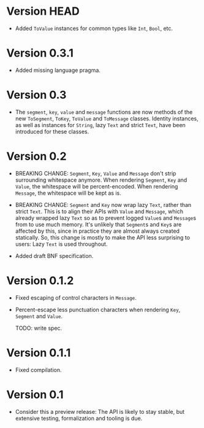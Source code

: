 # Version HEAD

* Added `ToValue` instances for common types like `Int`, `Bool`, etc.


# Version 0.3.1

* Added missing language pragma.


# Version 0.3

* The `segment`, `key`, `value` and `message` functions are now methods of the
  new `ToSegment`, `ToKey`, `ToValue` and `ToMessage` classes.  Identity
  instances, as well as instances for `String`, lazy `Text` and strict `Text`,
  have been introduced for these classes.


# Version 0.2

* BREAKING CHANGE: `Segment`, `Key`, `Value` and `Message` don't strip
  surrounding whitespace anymore. When rendering `Segment`, `Key` and `Value`,
  the whitespace will be percent-encoded. When rendering `Message`, the
  whitespace will be kept as is.

* BREAKING CHANGE: `Segment` and `Key` now wrap lazy `Text`, rather than strict
  `Text`. This is to align their APIs with `Value` and `Message`, which already
  wrapped lazy `Text` so as to prevent logged `Value`s and `Message`s from
  to use much memory. It's unlikely that `Segment`s and `Key`s are affected by
  this, since in practice they are almost always created statically. So, this
  change is mostly to make the API less surprising to users: Lazy `Text` is used
  throughout.

* Added draft BNF specification.


# Version 0.1.2

* Fixed escaping of control characters in `Message`.

* Percent-escape less punctuation characters when rendering `Key`,
  `Segment` and `Value`.

  TODO: write spec.


# Version 0.1.1

* Fixed compilation.


# Version 0.1

* Consider this a preview release: The API is likely to stay stable, but
  extensive testing, formalization and tooling is due.
